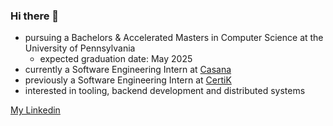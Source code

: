 ### Hi there 👋

<!--
**vsingh18567/vsingh18567** is a ✨ _special_ ✨ repository because its `README.md` (this file) appears on your GitHub profile.

Here are some ideas to get you started:

- 🔭 I’m currently working on ...
- 🌱 I’m currently learning ...
- 👯 I’m looking to collaborate on ...
- 🤔 I’m looking for help with ...
- 💬 Ask me about ...
- 📫 How to reach me: ...
- 😄 Pronouns: ...
- ⚡ Fun fact: ...
-->

- pursuing a Bachelors & Accelerated Masters in Computer Science at the University of Pennsylvania
  - expected graduation date: May 2025
- currently a Software Engineering Intern at [Casana](https://casanacare.com/)
- previously a Software Engineering Intern at [CertiK](https://www.certik.com/)
- interested in tooling, backend development and distributed systems

[My Linkedin](https://www.linkedin.com/in/vikram-singh-2002/)
